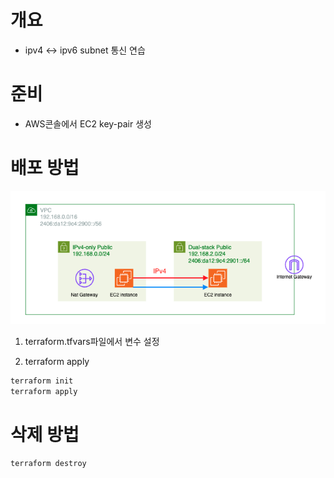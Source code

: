# 개요
* ipv4 <-> ipv6 subnet 통신 연습

# 준비
* AWS콘솔에서 EC2 key-pair 생성

# 배포 방법

![img](./imgs/arch.png)

1. terraform.tfvars파일에서 변수 설정

2. terraform apply

```sh
terraform init
terraform apply
```

# 삭제 방법

```sh
terraform destroy
```
